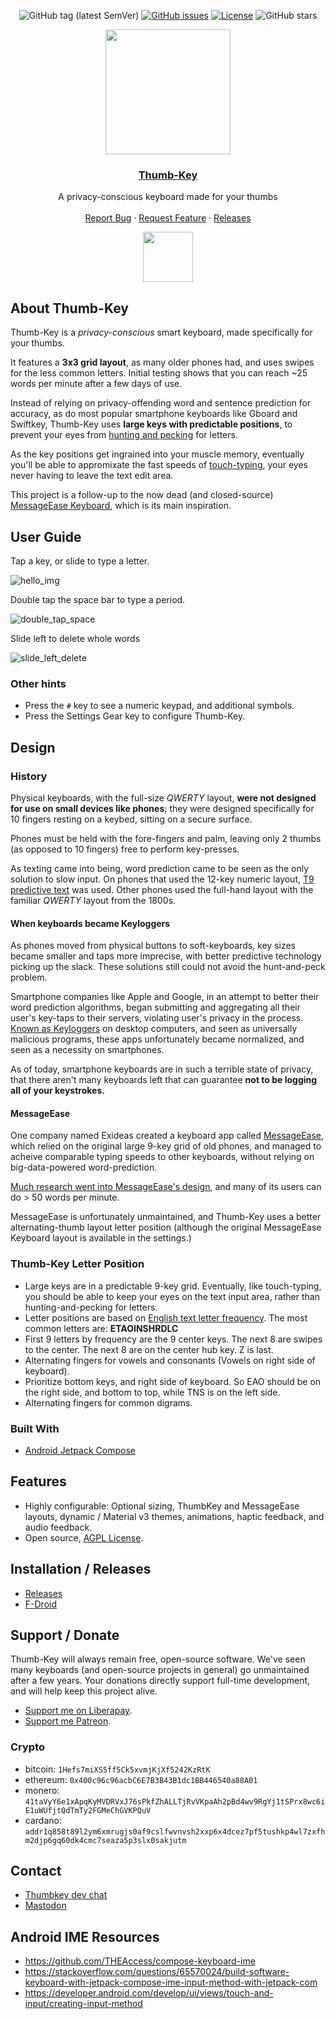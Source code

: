<div align="center">

![GitHub tag (latest SemVer)](https://img.shields.io/github/tag/dessalines/thumb-key.svg)
[![GitHub issues](https://img.shields.io/github/issues-raw/dessalines/thumb-key.svg)](https://github.com/dessalines/thumb-key/issues)
[![License](https://img.shields.io/github/license/dessalines/thumb-key.svg)](LICENSE)
![GitHub stars](https://img.shields.io/github/stars/dessalines/thumb-key?style=social)

</div>

<p align="center">
  <a href="https://github.com/dessalines/thumb-key" rel="noopener">
 <img width=200px height=200px src="https://i.postimg.cc/RZjZGzFG/Screenshot-2023-03-16-00-14-28-039-edit-app-olaunchercf.jpg"></a>

 <h3 align="center"><a href="https://github.com/dessalines/thumb-key">Thumb-Key</a></h3>
  <p align="center">
    A privacy-conscious keyboard made for your thumbs
    <br />
    <br />
    <a href="https://github.com/dessalines/thumb-key/issues">Report Bug</a>
    ·
    <a href="https://github.com/dessalines/thumb-key/issues">Request Feature</a>
    ·
    <a href="https://github.com/dessalines/thumb-key/blob/main/RELEASES.md">Releases</a>
  </p>
  <p align="center">
    <!-- <a href="https://f-droid.org/packages/com.dessalines.thumbkey"><img src="https://fdroid.gitlab.io/artwork/badge/get-it-on.png" alt="Get it on F-Droid" height="80"></a> -->
    <!-- <a href="https://play.google.com/store/apps/details?id=com.dessalines.thumbkey"><img src="https://cdn.rawgit.com/steverichey/google-play-badge-svg/master/img/en_get.svg" height="80"></a> -->
    <a href="https://github.com/dessalines/thumb-key/releases/latest"><img src="https://raw.githubusercontent.com/andOTP/andOTP/master/assets/badges/get-it-on-github.png" height="80"></a>
  </p>
</p>

## About Thumb-Key

Thumb-Key is a _privacy-conscious_ smart keyboard, made specifically for your thumbs.

It features a **3x3 grid layout**, as many older phones had, and uses swipes for the less common letters. Initial testing shows that you can reach ~25 words per minute after a few days of use.

Instead of relying on privacy-offending word and sentence prediction for accuracy, as do most popular smartphone keyboards like Gboard and Swiftkey, Thumb-Key uses **large keys with predictable positions**, to prevent your eyes from [hunting and pecking](https://www.keyboardingonline.com/hunting-and-pecking/) for letters.

As the key positions get ingrained into your muscle memory, eventually you'll be able to appromixate the fast speeds of [touch-typing](https://en.m.wikipedia.org/wiki/Touch_typing), your eyes never having to leave the text edit area.

This project is a follow-up to the now dead (and closed-source) [MessageEase Keyboard](https://www.exideas.com/ME/), which is its main inspiration.

## User Guide

Tap a key, or slide to type a letter.

![hello_img](https://i.postimg.cc/7hSF2nMN/In-Shot-20230316-091452080.gif)

Double tap the space bar to type a period.

![double_tap_space](https://i.postimg.cc/LXkdqVV3/In-Shot-20230316-091704600.gif)

Slide left to delete whole words

![slide_left_delete](https://i.postimg.cc/d1YpKyKk/In-Shot-20230316-091739029.gif)

### Other hints

- Press the `#` key to see a numeric keypad, and additional symbols.
- Press the Settings Gear key to configure Thumb-Key.

## Design

### History

Physical keyboards, with the full-size _QWERTY_ layout, **were not designed for use on small devices like phones**; they were designed specifically for 10 fingers resting on a keybed, sitting on a secure surface.

Phones must be held with the fore-fingers and palm, leaving only 2 thumbs (as opposed to 10 fingers) free to perform key-presses.

As texting came into being, word prediction came to be seen as the only solution to slow input. On phones that used the 12-key numeric layout, [T9 predictive text](<https://en.m.wikipedia.org/wiki/T9_(predictive_text)>) was used. Other phones used the full-hand layout with the familiar _QWERTY_ layout from the 1800s.

#### When keyboards became Keyloggers

As phones moved from physical buttons to soft-keyboards, key sizes became smaller and taps more imprecise, with better predictive technology picking up the slack. These solutions still could not avoid the hunt-and-peck problem.

Smartphone companies like Apple and Google, in an attempt to better their word prediction algorithms, began submitting and aggregating all their user's key-taps to their servers, violating user's privacy in the process. [Known as Keyloggers](https://usa.kaspersky.com/resource-center/definitions/keylogger) on desktop computers, and seen as universally malicious programs, these apps unfortunately became normalized, and seen as a necessity on smartphones.

As of today, smartphone keyboards are in such a terrible state of privacy, that there aren't many keyboards left that can guarantee **not to be logging all of your keystrokes.**

#### MessageEase

One company named Exideas created a keyboard app called [MessageEase](https://www.exideas.com/ME/), which relied on the original large 9-key grid of old phones, and managed to acheive comparable typing speeds to other keyboards, without relying on big-data-powered word-prediction.

[Much research went into MessageEase's design](https://www.exideas.com/ME/ICMI2003Paper.pdf), and many of its users can do > 50 words per minute.

MessageEase is unfortunately unmaintained, and Thumb-Key uses a better alternating-thumb layout letter position (although the original MessageEase Keyboard layout is available in the settings.)

### Thumb-Key Letter Position

- Large keys are in a predictable 9-key grid. Eventually, like touch-typing, you should be able to keep your eyes on the text input area, rather than hunting-and-pecking for letters.
- Letter positions are based on [English text letter frequency](https://en.m.wikipedia.org/wiki/Letter_frequency). The most common letters are: **ETAOINSHRDLC**
- First 9 letters by frequency are the 9 center keys. The next 8 are swipes to the center. The next 8 are on the center hub key. Z is last.
- Alternating fingers for vowels and consonants (Vowels on right side of keyboard).
- Prioritize bottom keys, and right side of keyboard. So EAO should be on the right side, and bottom to top, while TNS is on the left side.
- Alternating fingers for common digrams.

### Built With

- [Android Jetpack Compose](https://developer.android.com/jetpack/compose)

## Features

- Highly configurable: Optional sizing, ThumbKey and MessageEase layouts, dynamic / Material v3 themes, animations, haptic feedback, and audio feedback.
- Open source, [AGPL License](/LICENSE).

## Installation / Releases

- [Releases](https://github.com/dessalines/thumb-key/releases)
- [F-Droid](https://f-droid.org/en/packages/com.dessalines.thumbkey/)

## Support / Donate

Thumb-Key will always remain free, open-source software. We've seen many keyboards (and open-source projects in general) go unmaintained after a few years. Your donations directly support full-time development, and will help keep this project alive.

- [Support me on Liberapay](https://liberapay.com/dessalines).
- [Support me Patreon](https://www.patreon.com/dessalines).

### Crypto

- bitcoin: `1Hefs7miXS5ff5Ck5xvmjKjXf5242KzRtK`
- ethereum: `0x400c96c96acbC6E7B3B43B1dc1BB446540a88A01`
- monero: `41taVyY6e1xApqKyMVDRVxJ76sPkfZhALLTjRvVKpaAh2pBd4wv9RgYj1tSPrx8wc6iE1uWUfjtQdTmTy2FGMeChGVKPQuV`
- cardano: `addr1q858t89l2ym6xmrugjs0af9cslfwvnvsh2xxp6x4dcez7pf5tushkp4wl7zxfhm2djp6gq60dk4cmc7seaza5p3slx0sakjutm`

## Contact

- [Thumbkey dev chat](https://matrix.to/#/#thumbkey-dev:matrix.org)
- [Mastodon](https://mastodon.social/@dessalines)

## Android IME Resources

- https://github.com/THEAccess/compose-keyboard-ime
- https://stackoverflow.com/questions/65570024/build-software-keyboard-with-jetpack-compose-ime-input-method-with-jetpack-com
- https://developer.android.com/develop/ui/views/touch-and-input/creating-input-method
